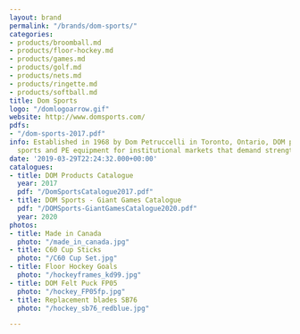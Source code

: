 ```yaml
---
layout: brand
permalink: "/brands/dom-sports/"
categories:
- products/broomball.md
- products/floor-hockey.md
- products/games.md
- products/golf.md
- products/nets.md
- products/ringette.md
- products/softball.md
title: Dom Sports
logo: "/domlogoarrow.gif"
website: http://www.domsports.com/
pdfs:
- "/dom-sports-2017.pdf"
info: Established in 1968 by Dom Petruccelli in Toronto, Ontario, DOM provides quality
  sports and PE equipment for institutional markets that demand strength and durability.
date: '2019-03-29T22:24:32.000+00:00'
catalogues:
- title: DOM Products Catalogue
  year: 2017
  pdf: "/DomSportsCatalogue2017.pdf"
- title: DOM Sports - Giant Games Catalogue
  pdf: "/DOMSports-GiantGamesCatalogue2020.pdf"
  year: 2020
photos:
- title: Made in Canada
  photo: "/made_in_canada.jpg"
- title: C60 Cup Sticks
  photo: "/C60 Cup Set.jpg"
- title: Floor Hockey Goals
  photo: "/hockeyframes_kd99.jpg"
- title: DOM Felt Puck FP05
  photo: "/hockey_FP05fp.jpg"
- title: Replacement blades SB76
  photo: "/hockey_sb76_redblue.jpg"

---
```


